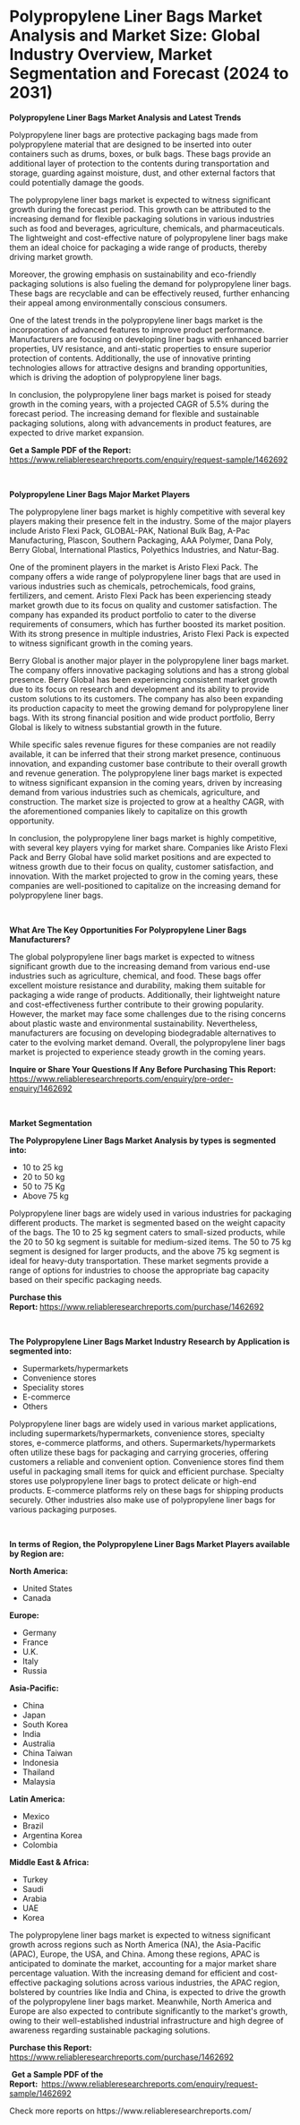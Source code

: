 <p><h1>Polypropylene Liner Bags Market Analysis and Market Size: Global Industry Overview, Market Segmentation and Forecast (2024 to 2031)</h1></p><p><strong>Polypropylene Liner Bags Market Analysis and Latest Trends</strong></p>
<p><p>Polypropylene liner bags are protective packaging bags made from polypropylene material that are designed to be inserted into outer containers such as drums, boxes, or bulk bags. These bags provide an additional layer of protection to the contents during transportation and storage, guarding against moisture, dust, and other external factors that could potentially damage the goods.</p><p>The polypropylene liner bags market is expected to witness significant growth during the forecast period. This growth can be attributed to the increasing demand for flexible packaging solutions in various industries such as food and beverages, agriculture, chemicals, and pharmaceuticals. The lightweight and cost-effective nature of polypropylene liner bags make them an ideal choice for packaging a wide range of products, thereby driving market growth.</p><p>Moreover, the growing emphasis on sustainability and eco-friendly packaging solutions is also fueling the demand for polypropylene liner bags. These bags are recyclable and can be effectively reused, further enhancing their appeal among environmentally conscious consumers.</p><p>One of the latest trends in the polypropylene liner bags market is the incorporation of advanced features to improve product performance. Manufacturers are focusing on developing liner bags with enhanced barrier properties, UV resistance, and anti-static properties to ensure superior protection of contents. Additionally, the use of innovative printing technologies allows for attractive designs and branding opportunities, which is driving the adoption of polypropylene liner bags.</p><p>In conclusion, the polypropylene liner bags market is poised for steady growth in the coming years, with a projected CAGR of 5.5% during the forecast period. The increasing demand for flexible and sustainable packaging solutions, along with advancements in product features, are expected to drive market expansion.</p></p>
<p><strong>Get a Sample PDF of the Report:&nbsp;</strong> <a href="https://www.reliableresearchreports.com/enquiry/request-sample/1462692">https://www.reliableresearchreports.com/enquiry/request-sample/1462692</a></p>
<p>&nbsp;</p>
<p><strong>Polypropylene Liner Bags Major Market Players</strong></p>
<p><p>The polypropylene liner bags market is highly competitive with several key players making their presence felt in the industry. Some of the major players include Aristo Flexi Pack, GLOBAL-PAK, National Bulk Bag, A-Pac Manufacturing, Plascon, Southern Packaging, AAA Polymer, Dana Poly, Berry Global, International Plastics, Polyethics Industries, and Natur-Bag.</p><p>One of the prominent players in the market is Aristo Flexi Pack. The company offers a wide range of polypropylene liner bags that are used in various industries such as chemicals, petrochemicals, food grains, fertilizers, and cement. Aristo Flexi Pack has been experiencing steady market growth due to its focus on quality and customer satisfaction. The company has expanded its product portfolio to cater to the diverse requirements of consumers, which has further boosted its market position. With its strong presence in multiple industries, Aristo Flexi Pack is expected to witness significant growth in the coming years.</p><p>Berry Global is another major player in the polypropylene liner bags market. The company offers innovative packaging solutions and has a strong global presence. Berry Global has been experiencing consistent market growth due to its focus on research and development and its ability to provide custom solutions to its customers. The company has also been expanding its production capacity to meet the growing demand for polypropylene liner bags. With its strong financial position and wide product portfolio, Berry Global is likely to witness substantial growth in the future.</p><p>While specific sales revenue figures for these companies are not readily available, it can be inferred that their strong market presence, continuous innovation, and expanding customer base contribute to their overall growth and revenue generation. The polypropylene liner bags market is expected to witness significant expansion in the coming years, driven by increasing demand from various industries such as chemicals, agriculture, and construction. The market size is projected to grow at a healthy CAGR, with the aforementioned companies likely to capitalize on this growth opportunity.</p><p>In conclusion, the polypropylene liner bags market is highly competitive, with several key players vying for market share. Companies like Aristo Flexi Pack and Berry Global have solid market positions and are expected to witness growth due to their focus on quality, customer satisfaction, and innovation. With the market projected to grow in the coming years, these companies are well-positioned to capitalize on the increasing demand for polypropylene liner bags.</p></p>
<p>&nbsp;</p>
<p><strong>What Are The Key Opportunities For Polypropylene Liner Bags Manufacturers?</strong></p>
<p><p>The global polypropylene liner bags market is expected to witness significant growth due to the increasing demand from various end-use industries such as agriculture, chemical, and food. These bags offer excellent moisture resistance and durability, making them suitable for packaging a wide range of products. Additionally, their lightweight nature and cost-effectiveness further contribute to their growing popularity. However, the market may face some challenges due to the rising concerns about plastic waste and environmental sustainability. Nevertheless, manufacturers are focusing on developing biodegradable alternatives to cater to the evolving market demand. Overall, the polypropylene liner bags market is projected to experience steady growth in the coming years.</p></p>
<p><strong>Inquire or Share Your Questions If Any Before Purchasing This Report:</strong> <a href="https://www.reliableresearchreports.com/enquiry/pre-order-enquiry/1462692">https://www.reliableresearchreports.com/enquiry/pre-order-enquiry/1462692</a></p>
<p>&nbsp;</p>
<p><strong>Market Segmentation</strong></p>
<p><strong>The Polypropylene Liner Bags Market Analysis by types is segmented into:</strong></p>
<p><ul><li>10 to 25 kg</li><li>20 to 50 kg</li><li>50 to 75 Kg</li><li>Above 75 kg</li></ul></p>
<p><p>Polypropylene liner bags are widely used in various industries for packaging different products. The market is segmented based on the weight capacity of the bags. The 10 to 25 kg segment caters to small-sized products, while the 20 to 50 kg segment is suitable for medium-sized items. The 50 to 75 kg segment is designed for larger products, and the above 75 kg segment is ideal for heavy-duty transportation. These market segments provide a range of options for industries to choose the appropriate bag capacity based on their specific packaging needs.</p></p>
<p><strong>Purchase this Report:&nbsp;</strong><a href="https://www.reliableresearchreports.com/purchase/1462692">https://www.reliableresearchreports.com/purchase/1462692</a></p>
<p>&nbsp;</p>
<p><strong>The Polypropylene Liner Bags Market Industry Research by Application is segmented into:</strong></p>
<p><ul><li>Supermarkets/hypermarkets</li><li>Convenience stores</li><li>Speciality stores</li><li>E-commerce</li><li>Others</li></ul></p>
<p><p>Polypropylene liner bags are widely used in various market applications, including supermarkets/hypermarkets, convenience stores, specialty stores, e-commerce platforms, and others. Supermarkets/hypermarkets often utilize these bags for packaging and carrying groceries, offering customers a reliable and convenient option. Convenience stores find them useful in packaging small items for quick and efficient purchase. Specialty stores use polypropylene liner bags to protect delicate or high-end products. E-commerce platforms rely on these bags for shipping products securely. Other industries also make use of polypropylene liner bags for various packaging purposes.</p></p>
<p>&nbsp;</p>
<p><strong>In terms of Region, the Polypropylene Liner Bags Market Players available by Region are:</strong></p>
<p>
    <p> <strong> North America: </strong>
        <ul>
            <li>United States</li>
            <li>Canada</li>
        </ul>
        </p> 
    <p> <strong> Europe: </strong>
        <ul>
            <li>Germany</li>
            <li>France</li>
            <li>U.K.</li>
            <li>Italy</li>
            <li>Russia</li>
        </ul>
        </p> 
    <p> <strong> Asia-Pacific: </strong>
        <ul>
            <li>China</li>
            <li>Japan</li>
            <li>South Korea</li>
            <li>India</li>
            <li>Australia</li>
            <li>China Taiwan</li>
            <li>Indonesia</li>
            <li>Thailand</li>
            <li>Malaysia</li>
        </ul>
        </p> 
    <p> <strong> Latin America: </strong>
        <ul>
            <li>Mexico</li>
            <li>Brazil</li>
            <li>Argentina Korea</li>
            <li>Colombia</li>
        </ul>
        </p> 
    <p> <strong> Middle East & Africa: </strong>
        <ul>
            <li>Turkey</li>
            <li>Saudi</li>
            <li>Arabia</li>
            <li>UAE</li>
            <li>Korea</li>
        </ul>
    </p>
    </p>
<p><p>The polypropylene liner bags market is expected to witness significant growth across regions such as North America (NA), the Asia-Pacific (APAC), Europe, the USA, and China. Among these regions, APAC is anticipated to dominate the market, accounting for a major market share percentage valuation. With the increasing demand for efficient and cost-effective packaging solutions across various industries, the APAC region, bolstered by countries like India and China, is expected to drive the growth of the polypropylene liner bags market. Meanwhile, North America and Europe are also expected to contribute significantly to the market's growth, owing to their well-established industrial infrastructure and high degree of awareness regarding sustainable packaging solutions.</p></p>
<p><strong>Purchase this Report: </strong><a href="https://www.reliableresearchreports.com/purchase/1462692">https://www.reliableresearchreports.com/purchase/1462692</a></p>
<p>&nbsp;<strong>Get a Sample PDF of the Report:&nbsp;&nbsp;</strong><a href="https://www.reliableresearchreports.com/enquiry/request-sample/1462692">https://www.reliableresearchreports.com/enquiry/request-sample/1462692</a></p>
<p><strong></strong></p>
<p>Check more reports on https://www.reliableresearchreports.com/</p>